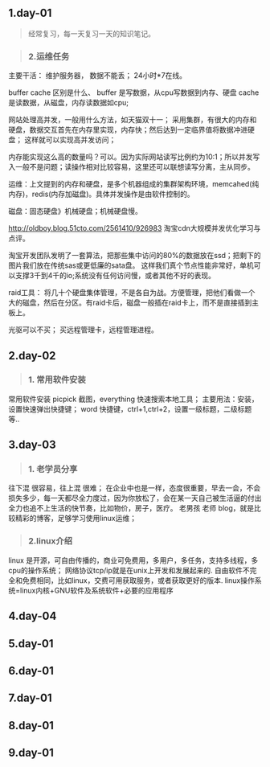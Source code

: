 ## 1.day-01


> 经常复习，每一天复习一天的知识笔记。

> ### 2.运维任务
主要干活：
维护服务器， 数据不能丢；
24小时*7在线。

buffer cache 区别是什么、 buffer 是写数据，从cpu写数据到内存、硬盘
cache 是读数据，从磁盘，内存读数据如cpu;

网站处理高并发，一般用什么方法，如天猫双十一；
采用集群，有很大的内存和硬盘，数据交互首先在内存里实现，内存快；然后达到一定临界值将数据冲进硬盘；
这样就可以实现高并发访问；

内存能实现这么高的数量吗？可以。因为实际网站读写比例约为10:1；所以并发写入一般不是问题；读操作相对比较容易，这里还可以联想读写分离，主从同步。

运维：上文提到的内存和硬盘，是多个机器组成的集群架构环境，memcahed(纯内存)，redis(内存加磁盘)。具体并发操作是由软件控制的。

磁盘：固态硬盘》机械硬盘；机械硬盘慢。

http://oldboy.blog.51cto.com/2561410/926983
淘宝cdn大规模并发优化学习与点评。

淘宝开发团队发明了一套算法，把那些集中访问的80%的数据放在ssd；把剩下的图片我们放在传统sas或更低廉的sata盘。 这样我们真个节点性能非常好，单机可以支撑3千到4千的io;系统没有任何访问慢，或者其他不好的表现。

raid工具：
将几十个硬盘集体管理，不是各自为战。方便管理，把他们看做一个大的磁盘，然后在分区。有raid卡后，磁盘一般插在raid卡上，而不是直接插到主板上。

光驱可以不买； 买远程管理卡，远程管理进程。

## 2.day-02
> ### 1. 常用软件安装
常用软件安装 picpick 截图，everything 快速搜索本地工具； 主要用法：安装，设置快速弹出快捷键；
word 快捷键，ctrl+1,ctrl+2，设置一级标题，二级标题等..

## 3.day-03
> ### 1. 老学员分享
往下混 很容易，往上混 很难；
在企业中也是一样，态度很重要，早去一会，不会损失多少，每一天都尽全力度过，因为你放松了，会在某一天自己被生活逼的付出全力也追不上生活的快节奏，比如物价，房子，医疗。
老男孩 老师 blog，就是比较精彩的博客，足够学习使用linux运维；
> ### 2.linux介绍
linux 是开源，可自由传播的，商业可免费用，多用户，多任务，支持多线程，多cpu的操作系统；
网络协议tcp/ip就是在unix上开发和发展起来的.
自由软件不完全和免费相同，比如linux，交费可用获取服务，或者获取更好的版本.
linux操作系统=linux内核+GNU软件及系统软件+必要的应用程序

## 4.day-04
## 5.day-01
## 6.day-01
## 7.day-01
## 8.day-01
## 9.day-01
